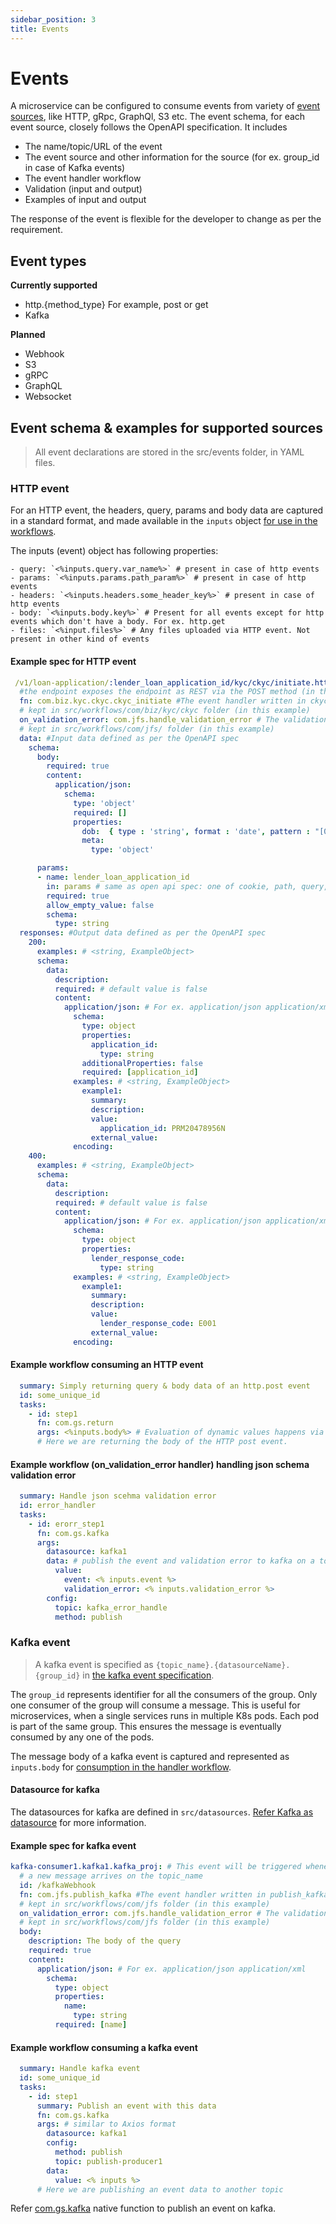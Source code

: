 ```yaml
---
sidebar_position: 3
title: Events
---
```


# Events

A microservice can be configured to consume events from variety of [event sources](#event-types), like HTTP, gRpc, GraphQl, S3 etc. The event schema, for each event source, closely follows the OpenAPI specification. It includes 
- The name/topic/URL of the event
- The event source and other information for the source (for ex. group_id in case of Kafka events)
- The event handler workflow
- Validation (input and output)
- Examples of input and output

The response of the event is flexible for the developer to change as per the requirement. 

## Event types

**Currently supported**
- http.{method_type} For example, post or get
- Kafka

**Planned**
- Webhook
- S3
- gRPC
- GraphQL
- Websocket

## Event schema & examples for supported sources

> All event declarations are stored in the src/events folder, in YAML files.


### HTTP event

For an HTTP event, the headers, query, params and body data are captured in a standard format, and made available in the `inputs` object [for use in the workflows](#example-workflow-consuming-an-http-event). 
 
 The inputs (event) object has following properties:
  
    - query: `<%inputs.query.var_name%>` # present in case of http events
    - params: `<%inputs.params.path_param%>` # present in case of http events
    - headers: `<%inputs.headers.some_header_key%>` # present in case of http events
    - body: `<%inputs.body.key%>` # Present for all events except for http events which don't have a body. For ex. http.get
    - files: `<%input.files%>` # Any files uploaded via HTTP event. Not present in other kind of events

#### Example spec for HTTP event

``` yaml
 /v1/loan-application/:lender_loan_application_id/kyc/ckyc/initiate.http.post: #Adding .http.post after 
  #the endpoint exposes the endpoint as REST via the POST method (in this example)
  fn: com.biz.kyc.ckyc.ckyc_initiate #The event handler written in ckyc_initiate.yml, and 
  # kept in src/workflows/com/biz/kyc/ckyc folder (in this example)
  on_validation_error: com.jfs.handle_validation_error # The validation error handler if event's json schema validation gets failed and
  # kept in src/workflows/com/jfs/ folder (in this example)
  data: #Input data defined as per the OpenAPI spec
    schema:
      body: 
        required: true
        content:
          application/json:
            schema:
              type: 'object'
              required: []
              properties:
                dob:  { type : 'string', format : 'date', pattern : "[0-9]{4}-[0-9]{2}-[0-9]{2}" }
                meta:
                  type: 'object'

      params: 
      - name: lender_loan_application_id
        in: params # same as open api spec: one of cookie, path, query, header
        required: true
        allow_empty_value: false
        schema:
          type: string
  responses: #Output data defined as per the OpenAPI spec
    200:
      examples: # <string, ExampleObject>
      schema:
        data: 
          description:
          required: # default value is false
          content:
            application/json: # For ex. application/json application/xml
              schema: 
                type: object
                properties:
                  application_id: 
                    type: string
                additionalProperties: false
                required: [application_id]
              examples: # <string, ExampleObject>
                example1:
                  summary:
                  description:
                  value: 
                    application_id: PRM20478956N
                  external_value:
              encoding:
    400:
      examples: # <string, ExampleObject>
      schema:
        data: 
          description:
          required: # default value is false
          content:
            application/json: # For ex. application/json application/xml
              schema: 
                type: object
                properties:
                  lender_response_code: 
                    type: string
              examples: # <string, ExampleObject>
                example1:
                  summary:
                  description:
                  value: 
                    lender_response_code: E001
                  external_value:
              encoding:
 ```

#### Example workflow consuming an HTTP event
  ```yaml
    summary: Simply returning query & body data of an http.post event
    id: some_unique_id
    tasks:
      - id: step1 
        fn: com.gs.return
        args: <%inputs.body%> # Evaluation of dynamic values happens via <% %>. The type of scripting can be coffee/js. 
        # Here we are returning the body of the HTTP post event.
  ```

#### Example workflow (on_validation_error handler) handling json schema validation error
  ```yaml
    summary: Handle json scehma validation error
    id: error_handler
    tasks:
      - id: erorr_step1 
        fn: com.gs.kafka
        args: 
          datasource: kafka1
          data: # publish the event and validation error to kafka on a topic
            value: 
              event: <% inputs.event %>
              validation_error: <% inputs.validation_error %>
          config: 
            topic: kafka_error_handle
            method: publish
  ```

### Kafka event

> A kafka event is specified as `{topic_name}.{datasourceName}.{group_id}` in [the kafka event specification](#example-spec-for-kafka-event).

The `group_id` represents identifier for all the consumers of the group. Only one consumer of the group will consume a message. This is useful for microservices, when a single services runs in multiple K8s pods. Each pod is part of the same group. This ensures the message is eventually consumed by any one of the pods.

The message body of a kafka event is captured and represented as `inputs.body` for [consumption in the handler workflow](#example-workflow-consuming-a-message-bus-event).

#### Datasource for kafka
The datasources for kafka are defined in `src/datasources`. [Refer Kafka as datasource](./datasources/kafka.md/#example-spec) for more information.

#### Example spec for kafka event

``` yaml
kafka-consumer1.kafka1.kafka_proj: # This event will be triggered whenever
  # a new message arrives on the topic_name
  id: /kafkaWebhook
  fn: com.jfs.publish_kafka #The event handler written in publish_kafka.yml, and 
  # kept in src/workflows/com/jfs folder (in this example)
  on_validation_error: com.jfs.handle_validation_error # The validation error handler if event's json schema validation gets failed and
  # kept in src/workflows/com/jfs folder (in this example)
  body: 
    description: The body of the query
    required: true
    content:
      application/json: # For ex. application/json application/xml
        schema: 
          type: object
          properties:
            name: 
              type: string
          required: [name]
```

#### Example workflow consuming a kafka event
```yaml
  summary: Handle kafka event
  id: some_unique_id
  tasks:
    - id: step1
      summary: Publish an event with this data
      fn: com.gs.kafka
      args: # similar to Axios format
        datasource: kafka1
        config:
          method: publish
          topic: publish-producer1 
        data: 
          value: <% inputs %>
      # Here we are publishing an event data to another topic
```

Refer [com.gs.kafka](./workflows.md/#comgskafka) native function to publish an event on kafka.

<!--
export const Highlight = ({children, color}) => (
  <span
    style={{
      backgroundColor: color,
      borderRadius: '0px',
      color: 'black',
      fontSize:'22px',
      padding: '5px',
      cursor: 'pointer',
    }}
   >
    {children}
  </span>
);-->
